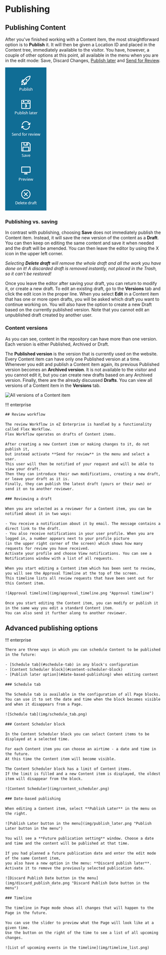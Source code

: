 # Publishing

## Publishing Content

After you've finished working with a Content item, the most straightforward option is to **Publish** it.
It will then be given a Location ID and placed in the Content tree, immediately available to the visitor.
You have, however, a couple of other options at this point, all available in the menu when you are in the edit mode:
Save, Discard Changes, [Publish later](#date-based-publishing) and [Send for Review](#review-workflow).

![Publishing options](img/publishing_options.png "Publishing options")

### Publishing vs. saving

In contrast with publishing, choosing **Save** does not immediately publish the Content item.
Instead, it will save the new version of the content as a **Draft**.
You can then keep on editing the same content and save it when needed and the draft will be amended.
You can then leave the editor by using the X icon in the upper left corner.

*Selecting **Delete draft** will remove the whole draft and all the work you have done on it!
A discarded draft is removed instantly, not placed in the Trash, so it can't be restored!*

Once you leave the editor after saving your draft, you can return to modify it, or create a new draft.
To edit an existing draft, go to the **Versions** tab and click the edit icon in the proper line.
When you select **Edit** in a Content item that has one or more open drafts, you will be asked which draft you want to continue working on.
You will also have the option to create a new Draft based on the currently published version.
Note that you cannot edit an unpublished draft created by another user.

### Content versions

As you can see, content in the repository can have more than one version.
Each version is either Published, Archived or Draft.

The **Published version** is the version that is currently used on the website.
Every Content item can have only one Published version at a time.
Whenever you edit and publish a Content item again, its previous Published version becomes an **Archived version**.
It is not available to the visitor and you cannot edit it, but you can create new drafts based on any Archived version.
Finally, there are the already discussed **Drafts**. You can view all versions of a Content item in the **Versions** tab.

![All versions of a Content item](img/content_item_versions.png "All versions of a Content item")

!!! enterprise

    ## Review workflow

    The review Workflow in eZ Enterprise is handled by a functionality called Flex Workflow.
    Flex Workflow operates on drafts of Content items.

    After creating a new Content item or making changes to it, do not publish it,
    but instead activate **Send for review** in the menu and select a user.
    This user will then be notified of your request and will be able to view your draft.
    Then they can introduce their own modifications, creating a new draft, or leave your draft as it is.
    Finally, they can publish the latest draft (yours or their own) or send it on to another reviewer.

    ### Reviewing a draft

    When you are selected as a reviewer for a Content item, you can be notified about it in two ways:

    - You receive a notification about it by email. The message contains a direct link to the draft.
    - You also receive notifications in your user profile. When you are logged in, a number appears next to your profile picture
    (in the upper right corner of the screen) which shows how many requests for review you have received.
    Activate your profile and choose View notifications. You can see a Notifications window with a list of all requests.

    When you start editing a Content item which has been sent to review, you will see the Approval Timeline at the top of the screen.
    This timeline lists all review requests that have been sent out for this Content item.

    ![Approval timeline](img/approval_timeline.png "Approval timeline")

    Once you start editing the Content item, you can modify or publish it in the same way you edit a standard Content item.
    You can also send it further along to another reviewer.

## Advanced publishing options

!!! enterprise

    There are three ways in which you can schedule Content to be published in the future:

    - [Schedule tab](#schedule-tab) in any block's configuration
    - [Content Scheduler block](#content-scheduler-block)
    - [Publish later option](#date-based-publishing) when editing content

    ### Schedule tab

    The Schedule tab is available in the configuration of all Page blocks.
    You can use it to set the date and time when the block becomes visible and when it disappears from a Page.

    ![Schedule tab](img/schedule_tab.png)

    ### Content Scheduler block

    In the Content Scheduler block you can select Content items to be displayed at a selected time.

    For each Content item you can choose an airtime - a date and time in the future.
    At this time the Content item will become visible.

    The Content Scheduler block has a limit of Content items.
    If the limit is filled and a new Content item is displayed, the oldest item will disappear from the block.

    ![Content Scheduler](img/content_scheduler.png)

    ### Date-based publishing

    When editing a Content item, select **Publish Later** in the menu on the right.

    ![Publish Later button in the menu](img/publish_later.png "Publish Later button in the menu")

    You will see a **Future publication setting** window. Choose a date and time and the content will be published at that time.

    If you had planned a future publication date and enter the edit mode of the same Content item,
    you also have a new option in the menu: **Discard publish later**.
    Activate it to remove the previously selected publication date.

    ![Discard Publish Date button in the menu](img/discard_publish_date.png "Discard Publish Date button in the menu")

    ### Timeline

    The timeline in Page mode shows all changes that will happen to the Page in the future.

    You can use the slider to preview what the Page will look like at a given time.
    Use the button on the right of the time to see a list of all upcoming changes.

    ![List of upcoming events in the timeline](img/timeline_list.png)
